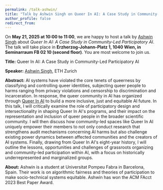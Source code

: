 ```yaml
---
permalink: /talk-ashwin/
title: "Talk by Ashwin Singh on Queer In AI: A Case Study in Community-Led Participatory AI"
author_profile: false
redirect_from: 
---
```


On **May 21, 2025 at 10:00 to 11:00**, we are happy to host a talk by
[Ashwin Singh](https://ashwin-19.github.io/) about
*Queer In AI: A Case Study in Community-Led Participatory AI*.
The talk will take place in **Erzherzog-Johann-Platz 1, 1040 Wien, in 
Seminarraum FB 02 10 (second floor)**. You are most welcome to join us.


**Title:** Queer In AI: A Case Study in Community-Led Participatory AI

**Speaker:** [Ashwin Singh](https://ashwin-19.github.io/), ETH Zurich

**Abstract:** AI systems have violated the core tenets of queerness by classifying and controlling queer identities, subjecting queer people to harms ranging from privacy violations and censorship to discrimination and incarceration. In response, the queer community in AI has organized through [Queer In AI](http://queerinai.com/) to build a more inclusive, just and equitable AI future. In this talk, I will critically examine the role of participatory design and intersectionality in shaping Queer In AI's programs, and their impact on the representation and inclusion of queer people in the broader scientific community. I will then discuss how community-led spaces like Queer In AI uniquely empower their members to not only conduct research that strengthens audit mechanisms concerning AI harms but also challenge existing power dynamics between affected communities and the creators of AI systems. Finally, drawing from Queer In AI's eight-year history, I will outline the lessons, opportunities and challenges of grassroots organizing and community-led participation within AI, with a focus on historically underrepresented and marginalized groups.

**About:**
Ashwin is a student at Universitat Pompeu Fabra in Barcelona, Spain. Their work
is on algorithmic fairness and theories of participation to make socio-technical
systems equitable. Ashwin has won the ACM FAcct 2023 Best Paper Award.

